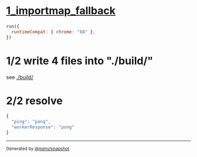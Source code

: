 # [1_importmap_fallback](../../worker_versioning_importmap_build.test.mjs#L35)

```js
run({
  runtimeCompat: { chrome: "88" },
})
```

# 1/2 write 4 files into "./build/"

see [./build/](./build/)

# 2/2 resolve

```js
{
  "ping": "pong",
  "workerResponse": "pong"
}
```

---

<sub>
  Generated by <a href="https://github.com/jsenv/core/tree/main/packages/independent/snapshot">@jsenv/snapshot</a>
</sub>
